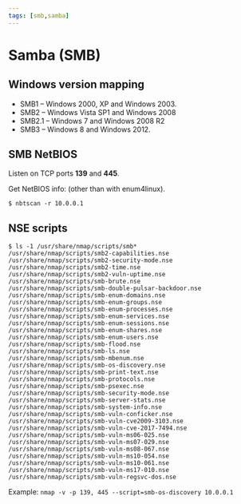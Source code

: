 ```yaml
---
tags: [smb,samba]
---
```

# Samba (SMB)

## Windows version mapping

- SMB1 – Windows 2000, XP and Windows 2003.
- SMB2 – Windows Vista SP1 and Windows 2008
- SMB2.1 – Windows 7 and Windows 2008 R2
- SMB3 – Windows 8 and Windows 2012.

## SMB NetBIOS

Listen on  TCP ports **139** and **445**.

Get NetBIOS info: (other than with enum4linux).

```
$ nbtscan -r 10.0.0.1
```

## NSE scripts

```
$ ls -1 /usr/share/nmap/scripts/smb*
/usr/share/nmap/scripts/smb2-capabilities.nse
/usr/share/nmap/scripts/smb2-security-mode.nse
/usr/share/nmap/scripts/smb2-time.nse
/usr/share/nmap/scripts/smb2-vuln-uptime.nse
/usr/share/nmap/scripts/smb-brute.nse
/usr/share/nmap/scripts/smb-double-pulsar-backdoor.nse
/usr/share/nmap/scripts/smb-enum-domains.nse
/usr/share/nmap/scripts/smb-enum-groups.nse
/usr/share/nmap/scripts/smb-enum-processes.nse
/usr/share/nmap/scripts/smb-enum-services.nse
/usr/share/nmap/scripts/smb-enum-sessions.nse
/usr/share/nmap/scripts/smb-enum-shares.nse
/usr/share/nmap/scripts/smb-enum-users.nse
/usr/share/nmap/scripts/smb-flood.nse
/usr/share/nmap/scripts/smb-ls.nse
/usr/share/nmap/scripts/smb-mbenum.nse
/usr/share/nmap/scripts/smb-os-discovery.nse
/usr/share/nmap/scripts/smb-print-text.nse
/usr/share/nmap/scripts/smb-protocols.nse
/usr/share/nmap/scripts/smb-psexec.nse
/usr/share/nmap/scripts/smb-security-mode.nse
/usr/share/nmap/scripts/smb-server-stats.nse
/usr/share/nmap/scripts/smb-system-info.nse
/usr/share/nmap/scripts/smb-vuln-conficker.nse
/usr/share/nmap/scripts/smb-vuln-cve2009-3103.nse
/usr/share/nmap/scripts/smb-vuln-cve-2017-7494.nse
/usr/share/nmap/scripts/smb-vuln-ms06-025.nse
/usr/share/nmap/scripts/smb-vuln-ms07-029.nse
/usr/share/nmap/scripts/smb-vuln-ms08-067.nse
/usr/share/nmap/scripts/smb-vuln-ms10-054.nse
/usr/share/nmap/scripts/smb-vuln-ms10-061.nse
/usr/share/nmap/scripts/smb-vuln-ms17-010.nse
/usr/share/nmap/scripts/smb-vuln-regsvc-dos.nse
```

Example: `nmap -v -p 139, 445 --script=smb-os-discovery 10.0.0.1`
